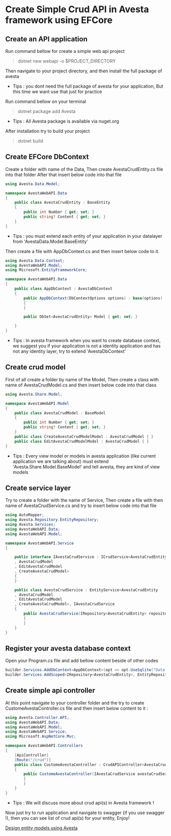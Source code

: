 # Create Simple Crud API in Avesta framework using EFCore

## Create an API application 
Run command bellow for create a simple web api project
> dotnet new webapi -o $PROJECT_DIRECTORY

Then navigate to your project directory, and then install the full package of avesta

* Tips : you dont need the full package of avesta for your application, But this time we want use that just for practice

Run command bellow on your terminal
> dotnet package add Avesta
* Tips : All Avesta package is available via nuget.org

After installation try to build your project
> dotnet build



## Create EFCore DbContext
Create a folder with name of the Data, Then create AvestaCrudEntity.cs file into that folder 
After that insert below code into that file 
```csharp
using Avesta.Data.Model;

namespace AvestaWebAPI.Data
{
    public class AvestaCrudEntity : BaseEntity
    {
        public int Number { get; set; }
        public string? Content { get; set; }
    }
}
```

* Tips : you must extend each entity of your application in your datalayer from 'AvestaData.Model.BaseEntity'


Then create a file with AppDbContext.cs and then insert below code to it.
```csharp
using Avesta.Data.Context;
using AvestaWebAPI.Model;
using Microsoft.EntityFrameworkCore;

namespace AvestaWebAPI.Data
{
    public class AppDbContext : AvestaDbContext
    {
        public AppDbContext(DbContextOptions options) : base(options)
        {
        }

        public DbSet<AvestaCrudEntity> Model { get; set; }

    }
}
```

* Tips : In avesta framework when you want to create database context, we suggest you if your application is not a identity application and has not any identity layer, try to extend 'AvestaDbContext'


## Create crud model 
First of all create a folder by name of the Model, Then create a class with name of 
AvestaCrudModel.cs and then insert below code into that class 
```csharp
using Avesta.Share.Model;

namespace AvestaWebAPI.Model
{
    public class AvestaCrudModel : BaseModel
    {
        public int Number { get; set; }
        public string? Content { get; set; }
    }
    public class CreateAvestaCrudModelModel : AvestaCrudModel { }
    public class EditAvestaCrudModelModel : AvestaCrudModel { }
}

```

* Tips : Every view model or models in avesta application (like current application we are talking about) must extend 'Avesta.Share.Model.BaseModel' and tell avesta, they are kind of view models



## Create service layer
Try to create a folder with the name of Service, Then create a file with then name of AvestaCrudService.cs and try to insert below code into that file 
```csharp
using AutoMapper;
using Avesta.Repository.EntityRepository;
using Avesta.Services;
using AvestaWebAPI.Data;
using AvestaWebAPI.Model;

namespace AvestaWebAPI.Service
{

    public interface IAvestaCrudService : ICrudService<AvestaCrudEntity
    , AvestaCrudModel
    , EditAvestaCrudModel
    , CreateAvestaCrudModel>
    {
    }

    public class AvestaCrudService : EntityService<AvestaCrudEntity
    , AvestaCrudModel
    , EditAvestaCrudModel
    , CreateAvestaCrudModel>, IAvestaCrudService
    {
        public AvestaCrudService(IRepository<AvestaCrudEntity> repository, IMapper mapper) : base(repository, mapper)
        {
        }
    }
}

```




## Register your avesta database context
Open your Program.cs file and add bellow content beside of other codes
```csharp
builder.Services.AddDbContext<AppDbContext>(opt => opt.UseSqlite("Data source = avesta_app.db"));
builder.Services.AddScoped<IRepository<AvestaCrudEntity>, EntityRepository<AvestaCrudEntity, AppDbContext>>();
```




## Create simple api controller
At this point navigate to your controller folder and the try to create CustomeAvestaController.cs file and then insert below content to it : 

```csharp
using Avesta.Controller.API;
using AvestaWebAPI.Data;
using AvestaWebAPI.Model;
using AvestaWebAPI.Service;
using Microsoft.AspNetCore.Mvc;

namespace AvestaWebAPI.Controllers
{
    [ApiController]
    [Route("/crud")]
    public class CustomeAvestaController : CrudAPIController<AvestaCrudEntity, AvestaCrudModel, EditAvestaCrudModel, CreateAvestaCrudModel>
    {
        public CustomeAvestaController(IAvestaCrudService avestaCrudService) : base(avestaCrudService)
        {
        }
    }
}
```

* Tips : We will discuss more about crud api(s) in Avesta framework !

Now just try to run application and navigate to swagger (if you use swagger !), then you can see list of crud api(s) for your entity, Enjoy!



 [Design entity models using Avesta](./DataLayer/CreateEntityModel.md)

